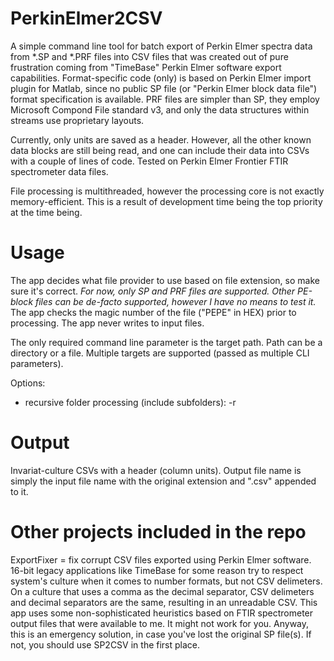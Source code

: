 # PerkinElmer2CSV
A simple command line tool for batch export of Perkin Elmer spectra data from \*.SP and \*.PRF files into CSV files that was created out of pure frustration coming from "TimeBase" Perkin Elmer software export capabilities.
Format-specific code (only) is based on Perkin Elmer import plugin for Matlab, since no public SP file (or "Perkin Elmer block data file") format specification is available. PRF files are simpler than SP, they employ Microsoft Compond File standard v3, and only the data structures within streams use proprietary layouts.

Currently, only units are saved as a header. However, all the other known data blocks are still being read, and one can include their data into CSVs with a couple of lines of code.
Tested on Perkin Elmer Frontier FTIR spectrometer data files.

File processing is multithreaded, however the processing core is not exactly memory-efficient. This is a result of development time being the top priority at the time being.

# Usage
The app decides what file provider to use based on file extension, so make sure it's correct. 
*For now, only SP and PRF files are supported. Other PE-block files can be de-facto supported, however I have no means to test it.*
The app checks the magic number of the file ("PEPE" in HEX) prior to processing.
The app never writes to input files.

The only required command line parameter is the target path. Path can be a directory or a file. Multiple targets are supported (passed as multiple CLI parameters).

Options:
 - recursive folder processing (include subfolders): -r

# Output
Invariat-culture CSVs with a header (column units). Output file name is simply the input file name with the original extension and ".csv" appended to it.

# Other projects included in the repo
ExportFixer = fix corrupt CSV files exported using Perkin Elmer software.
16-bit legacy applications like TimeBase for some reason try to respect system's culture when it comes to number formats, but not CSV delimeters.
On a culture that uses a comma as the decimal separator, CSV delimeters and decimal separators are the same, resulting in an unreadable CSV.
This app uses some non-sophisticated heuristics based on FTIR spectrometer output files that were available to me. It might not work for you.
Anyway, this is an emergency solution, in case you've lost the original SP file(s). If not, you should use SP2CSV in the first place.
